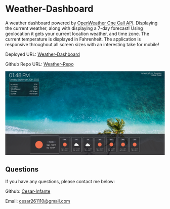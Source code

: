 # Weather-Dashboard

A weather dashboard powered by [OpenWeather One Call API](https://openweathermap.org/api/one-call-api). Displaying the current weather, along with displaying a 7-day forecast! Using geolocation it gets your current location weather, and time zone. The current temperature is displayed in Fahrenheit. The application is responsive throughout all screen sizes with an interesting take for mobile! 

Deployed URL: [Weather-Dashboard]

Github Repo URL: [Weather-Repo]

<img src="assets/images/Weather-DashboardV2.png" alt="Weather-Dashboard">

[Weather-Dashboard]: https://cesar-infante.github.io/Weather-Dashboard/

[Weather-Repo]: https://github.com/Cesar-Infante/Weather-Dashboard

## Questions
If you have any questions, please contact me below: 

Github: [Cesar-Infante](https://github.com/Cesar-Infante) 

Email: cesar261110@gmail.com

